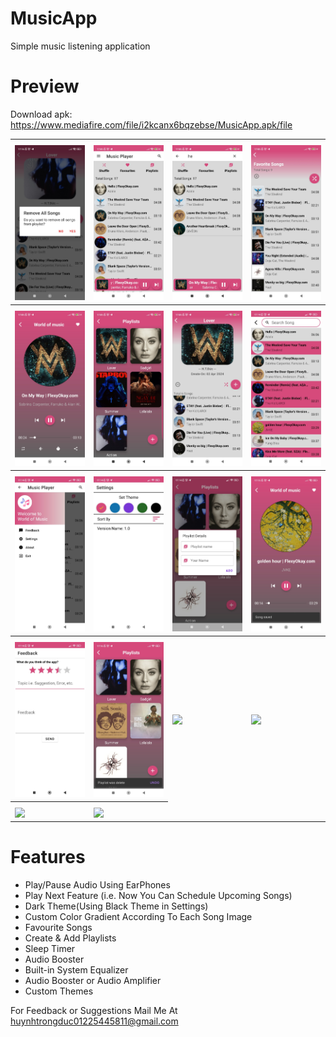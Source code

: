 # MusicApp
Simple music listening application
# Preview
Download apk: https://www.mediafire.com/file/i2kcanx6bqzebse/MusicApp.apk/file
<table style="width:100%">
  <tr>
    <th></th>
    <th></th>
    <th></th>
    <th></th>
  </tr>
  <tr>
    <td><img src="screenshots/img14.jpg"/></td>
    <td><img src="screenshots/img1.jpg"/></td>
    <td><img src="screenshots/img2.jpg"/></td>
    <td><img src="screenshots/img3.jpg"/></td>
  </tr>
   <tr>
      <th></th>
      <th></th>
      <th></th>
      <th></th>
    </tr>
    <tr>
      <td><img src="screenshots/img4.jpg"/></td>
      <td><img src="screenshots/img5.jpg"/></td>
      <td><img src="screenshots/img6.jpg"/></td>
      <td><img src="screenshots/img7.jpg"/></td>
    </tr>
    <tr>
      <th></th>
      <th></th>
      <th></th>
      <th></th>
    </tr>
    <tr>
      <td><img src="screenshots/img8.jpg"/></td>
      <td><img src="screenshots/img9.jpg"/></td>
      <td><img src="screenshots/img10.jpg"/></td>
      <td><img src="screenshots/img11.jpg"/></td>
    </tr>
    <tr>
      <th></th>
      <th></th>
      <th></th>
      <th></th>
    </tr>
    <tr>
      <td><img src="screenshots/img12.jpg"/></td>
      <td><img src="screenshots/img13.jpg"/></td>
      <td><img src="screenshots/img15.jpg"/></td>
      <td><img src="screenshots/img16.jpg"/></td>
    </tr>
     <tr>
        <th></th>
        <th></th>
      </tr>
      <tr>
        <td><img src="screenshots/img18.jpg"/></td>
        <td><img src="screenshots/img17.jpg"/></td>
      </tr>
  <table/>

# Features
- Play/Pause Audio Using EarPhones
- Play Next Feature (i.e. Now You Can Schedule Upcoming Songs)
- Dark Theme(Using Black Theme in Settings)
- Custom Color Gradient According To Each Song Image
- Favourite Songs
- Create & Add Playlists
- Sleep Timer
- Audio Booster
- Built-in System Equalizer
- Audio Booster or Audio Amplifier
- Custom Themes


For Feedback or Suggestions Mail Me At huynhtrongduc01225445811@gmail.com 
